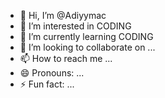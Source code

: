 - 👋 Hi, I’m @Adiyymac
- 👀 I’m interested in CODING
- 🌱 I’m currently learning CODING
- 💞️ I’m looking to collaborate on ...
- 📫 How to reach me ...
- 😄 Pronouns: ...
- ⚡ Fun fact: ...

<!---
Adiyymac/Adiyymac is a ✨ special ✨ repository because its `README.md` (this file) appears on your GitHub profile.
You can click the Preview link to take a look at your changes.
--->
